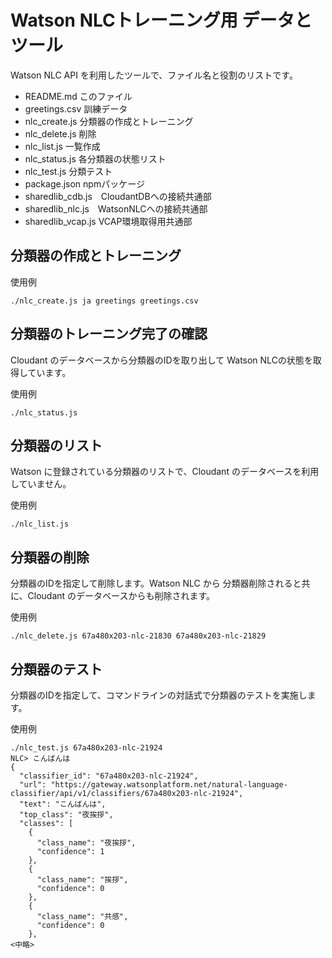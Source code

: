 # Watson NLCトレーニング用 データとツール

Watson NLC API を利用したツールで、ファイル名と役割のリストです。

* README.md         このファイル
* greetings.csv     訓練データ
* nlc_create.js     分類器の作成とトレーニング
* nlc_delete.js     削除
* nlc_list.js       一覧作成
* nlc_status.js     各分類器の状態リスト
* nlc_test.js       分類テスト
* package.json      npmパッケージ
* sharedlib_cdb.js　CloudantDBへの接続共通部
* sharedlib_nlc.js　WatsonNLCへの接続共通部
* sharedlib_vcap.js VCAP環境取得用共通部


## 分類器の作成とトレーニング

使用例

~~~
./nlc_create.js ja greetings greetings.csv
~~~


## 分類器のトレーニング完了の確認

Cloudant のデータベースから分類器のIDを取り出して Watson NLCの状態を取得しています。

使用例

~~~
./nlc_status.js
~~~


## 分類器のリスト

Watson に登録されている分類器のリストで、Cloudant のデータベースを利用していません。

使用例

~~~
./nlc_list.js
~~~


## 分類器の削除

分類器のIDを指定して削除します。Watson NLC から 分類器削除されると共に、Cloudant のデータベースからも削除されます。

使用例

~~~
./nlc_delete.js 67a480x203-nlc-21830 67a480x203-nlc-21829
~~~


## 分類器のテスト

分類器のIDを指定して、コマンドラインの対話式で分類器のテストを実施します。

使用例

~~~
./nlc_test.js 67a480x203-nlc-21924
NLC> こんばんは
{
  "classifier_id": "67a480x203-nlc-21924",
  "url": "https://gateway.watsonplatform.net/natural-language-classifier/api/v1/classifiers/67a480x203-nlc-21924",
  "text": "こんばんは",
  "top_class": "夜挨拶",
  "classes": [
    {
      "class_name": "夜挨拶",
      "confidence": 1
    },
    {
      "class_name": "挨拶",
      "confidence": 0
    },
    {
      "class_name": "共感",
      "confidence": 0
    },
<中略>
~~~



